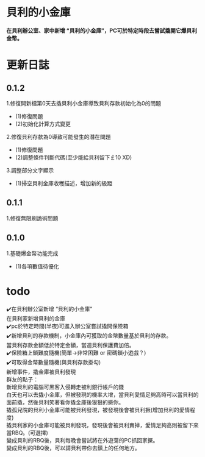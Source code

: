 # 貝利的小金庫  
**在貝利辦公室、家中新增 “貝利的小金庫”，PC可於特定時段去嘗試撬開它爆貝利金幣。**  
# 更新日誌  

## 0.1.2  
1.修復開新檔第0天去撬貝利小金庫導致貝利存款初始化為0的問題  
* (1)修復問題
* (2)初始化計算方式變更  

2.修復貝利存款為0導致可能發生的潛在問題  
* (1)修復問題  
* (2)調整條件判斷代碼(至少能給貝利留下￡10 XD)  

3.調整部分文字顯示  
* (1)掃空貝利金庫收穫描述，增加新的級距  

## 0.1.1  
1.修復無限刷詭術問題  

## 0.1.0
1.基礎爆金幣功能完成  
* (1)各項數值待優化  

# todo  
✔️在貝利辦公室新增 “貝利的小金庫”  
  在貝利家新增貝利的金庫  
✔️pc於特定時間(半夜)可進入辦公室嘗試撬開保險箱  
✔️新增貝利的存款機制，小金庫內可獲取的金幣數量基於貝利的存款。  
  當貝利存款金額低於特定金額，當週貝利保護費加倍。  
✔️保險箱上鎖難度隨機(簡單->非常困難 or 密碼鎖小遊戲？)  
✔️可取得金幣數量隨機(與貝利存款掛勾)  
  新增事件，撬金庫被貝利發現  
  群友的點子：   
			新增貝利的電腦可黑客入侵轉走被利銀行帳戶的錢  
            白天也可以去撬小金庫，但被發現的機率大增，當貝利愛情足夠高時可以當貝利的面前撬，然後貝利笑著看你撬金庫後狠狠的撅你。  
            撬孤兒院的貝利小金庫可能被貝利發現，被發現後會被貝利撅(增加貝利的愛情程度)  
            撬貝利家的小金庫可能被貝利發現，發現後會被貝利賣掉，愛情足夠高則被留下來當RBQ。(可選擇)  
            變成貝利的RBQ後，貝利每晚會嘗試將在外遊蕩的PC抓回家撅。  
            變成貝利的RBQ後，可以請貝利帶你去鎮上的任何地方。  